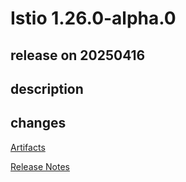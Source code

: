 # Istio 1.26.0-alpha.0

## release on 20250416
## description
## changes
<a href="http://gcsweb.istio.io/gcs/istio-release/releases/1.26.0-alpha.0/" rel="nofollow">Artifacts</a>  

<a href="https://istio.io/news/releases/1.26.0-alpha.x/announcing-1.26.0-alpha.0/" rel="nofollow">Release Notes</a>


